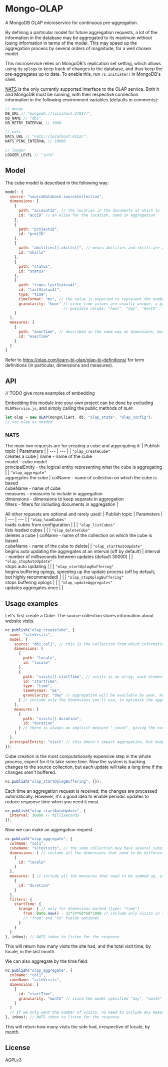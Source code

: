 # Mongo-OLAP
A MongoDB OLAP microservice for continuous pre-aggregation.

By defining a particular model for future aggregation requests, a lot of the information in the database may be aggregated to its maximum without losing information in terms of the model. This may speed up the aggregation process by several orders of magnitude, for a well chosen model.

This microservice relies on MongoDB's replication set setting, which allows using its `oplogs` to keep track of changes to the database, and thus keep the pre-aggregates up to date. To enable this, run `rs.initiate()` in MongoDB's shell.

[NATS](https://nats.io/) is the only currently supported interface to the OLAP service. Both it and MongoDB must be running, with their respective connection information in the following environment variables (defaults in comments):
```javascript
// mongo
DB_URL // "mongodb://localhost:27017/",
DB_NAME // "db1",
DB_RETRY_INTERVAL // 1000

// nats
NATS_URL // "nats://localhost:4222/",
NATS_PING_INTERVAL // 10000

// logger
LOGGER_LEVEL // "info"
```

## Model
The cube model is described in the following way:
```javascript
model: {
  source: "sourceDatabase.sourceCollection",
  dimensions: [
    {
      path: "accountId", // the location in the documents at which to look for the values
      id: "accID" // an alias for the location, used in aggregation
    },
    {
      path: "projectId",
      id: "projID"
    },
    {
      path: "abilities[].skills[]", // means abilities and skills are arrays, the values of which all contribute to the dimension
      id: "skills"
    },
    {
      path: "status",
      id: "status"
    },
    {
      path: "times.lastStatusAt",
      id: "lastStatusAt",
      type: "time",
      timeFormat: "ms", // the value is expected to represent the number of milliseconds since 1 January 1970 UTC
      granularity: "hour" // since time values are usually unique, a granularity is necessary for effective aggregation
                          // possible values: "hour", "day", "month", "year"
    }
  ],
  measures: [
    {
      path: "execTime", // described in the same way as dimensions, must point to a numerical value
      id: "execTime"
    }
  ]
}
```
Refer to https://olap.com/learn-bi-olap/olap-bi-definitions/ for term definitions (in particular, dimensions and measures).

## API
// TODO give more examples of embedding

Embedding this module into your own project can be done by excluding `OLAPService.js`, and simply calling the public methods of `OLAP`.
```javascript
let olap = new OLAP(mongoClient, db, "olap_state", "olap_config");
// use olap as needed
```

### NATS
The main two requests are for creating a cube and aggregating it:
| Publish topic | Parameters |
| --- | --- |
| `"olap_createCube"`<br>creates a cube | name - name of the cube<br>model - cube model<br>principalEntity - the logical entity representing what the cube is aggregating |
| `"olap_aggregate"`<br>aggregates the cube | colName - name of collection on which the cube is based<br>cubeName - name of cube<br>measures - measures to include in aggregation<br>dimensions - dimensions to keep separate in aggregation<br>filters - filters for including documents in aggregation |

All other requests are optional and rarely used:
| Publish topic | Parameters |
| --- | --- |
| `"olap_loadCubes"`<br>loads cubes from configuration | |
| `"olap_listCubes"`<br>lists loaded cubes | |
| `"olap_deleteCube"`<br>deletes a cube | colName - name of the collection on which the cube is based<br>cubeName - name of the cube to delete|
| `"olap_startAutoUpdate"`<br>begins auto updating the aggregates at an interval (off by default) | interval - number of milliseconds between updates (default 30000) |
| `"olap_stopAutoUpdate"`<br>stops auto updating | |
| `"olap_startOplogBuffering"`<br>begins buffering oplogs, speeding up the update process (off by default, but highly recommended) | |
| `"olap_stopOplogBuffering"`<br>stops buffering oplogs | |
| `"olap_updateAggregates"`<br>updates aggregates once | |

## Usage examples
Let's first create a Cube. The source collection stores information about website visits.
```javascript
nc.publish("olap_createCube", {
  name: "siteVisits",
  model: {
    source: "db1.col1", // this is the collection from which information is taken
    dimensions: [
      {
        path: "locale",
        id: "locale"
      },
      {
        path: "visits[].startTime", // visits is an array, each element of which has a "startTime" field
        id: "startTime",
        type: "time",
        timeFormat: "ms",
        granularity: "day" // aggregation will be available by year, month, and day, but not hour
      } // include only the dimensions you'll use, to optimize the aggregation time and cube storage space
    ],
    measures: [
      {
        path: "visits[].duration",
        id: "duration" 
      } // there is always an implicit measure "_count", giving the number of documents counted
    ]
  },
  principalEntity: "visit" // this doesn't impact aggregation, but keeping this in mind when choosing a model is important for coherency of aggregation results
});
```
Cube creation is the most computationally expensive step in the whole process, expect for it to take some time. Now the system is tracking changes to the source collection, but each update will take a long time if the changes aren't buffered.
```javascript
nc.publish("olap_startOplogBuffering", {});
```
Each time an aggregation request is received, the changes are processed automatically. However, it's a good idea to enable periodic updates to reduce response time when you need it most.
```javascript
nc.publish("olap_startAutoUpdate", {
  interval: 30000 // milliseconds
});
```
Now we can make an aggregation request.
```javascript
nc.publish("olap_aggregate", {
  colName: "col1",
  cubeName: "siteVisits", // the same collection may have several cubes optimized for different models
  dimensions: [ // include all the dimensions that need to be differentiated, all others will be collapsed
    {
      id: "locale"
    }
  ],
  measures: [ // include all the measures that need to be summed up, all others will be ignored
    {
      id: "duration"
    }
  ],
  filters: {
    startTime: {
      $range: { // only for dimensions marked {type: "time"}
        from: Date.now() - 31*24*60*60*1000 // include only visits in the last month
        // "from" and "to" fields optional
      }
    }
  }
}, inbox); // NATS inbox to listen for the response
```
This will return how many visits the site had, and the total visit time, by locale, in the last month.

We can also aggregate by the time field:
```javascript
nc.publish("olap_aggregate", {
  colName: "col1",
  cubeName: "siteVisits",
  dimensions: [
    {
      id: "startTime",
      granularity: "month" // since the model specified "day", "month" is allowed
    }
  ]
  // if we only want the number of visits, no need to include any measures as that one is included always
}, inbox); // NATS inbox to listen for the response
```
This will return how many visits the side had, irrespective of locale, by month.

## License
AGPLv3
